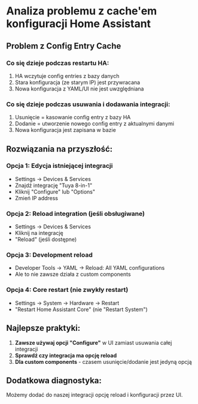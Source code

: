 # Analiza problemu z cache'em konfiguracji Home Assistant

## Problem z Config Entry Cache

### Co się dzieje podczas restartu HA:
1. HA wczytuje config entries z bazy danych
2. Stara konfiguracja (ze starym IP) jest przywracana
3. Nowa konfiguracja z YAML/UI nie jest uwzględniana

### Co się dzieje podczas usuwania i dodawania integracji:
1. Usunięcie = kasowanie config entry z bazy HA
2. Dodanie = utworzenie nowego config entry z aktualnymi danymi
3. Nowa konfiguracja jest zapisana w bazie

## Rozwiązania na przyszłość:

### Opcja 1: Edycja istniejącej integracji
- Settings → Devices & Services 
- Znajdź integrację "Tuya 8-in-1"
- Kliknij "Configure" lub "Options"
- Zmień IP address

### Opcja 2: Reload integration (jeśli obsługiwane)
- Settings → Devices & Services
- Kliknij na integrację 
- "Reload" (jeśli dostępne)

### Opcja 3: Development reload
- Developer Tools → YAML → Reload: All YAML configurations
- Ale to nie zawsze działa z custom components

### Opcja 4: Core restart (nie zwykły restart)
- Settings → System → Hardware → Restart
- "Restart Home Assistant Core" (nie "Restart System")

## Najlepsze praktyki:

1. **Zawsze używaj opcji "Configure"** w UI zamiast usuwania całej integracji
2. **Sprawdź czy integracja ma opcję reload**
3. **Dla custom components** - czasem usunięcie/dodanie jest jedyną opcją

## Dodatkowa diagnostyka:

Możemy dodać do naszej integracji opcję reload i konfiguracji przez UI.
